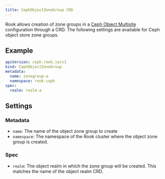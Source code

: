 ```yaml
---
title: CephObjectZoneGroup CRD
---
```


Rook allows creation of zone groups in a [Ceph Object Multisite](../../Storage-Configuration/Object-Storage-RGW/ceph-object-multisite.md)
configuration through a CRD. The following settings are available for Ceph object store zone groups.

## Example

```yaml
apiVersion: ceph.rook.io/v1
kind: CephObjectZoneGroup
metadata:
  name: zonegroup-a
  namespace: rook-ceph
spec:
  realm: realm-a
```

## Settings

### Metadata

* `name`: The name of the object zone group to create
* `namespace`: The namespace of the Rook cluster where the object zone group is created.

### Spec

* `realm`: The object realm in which the zone group will be created. This matches the name of the object realm CRD.
